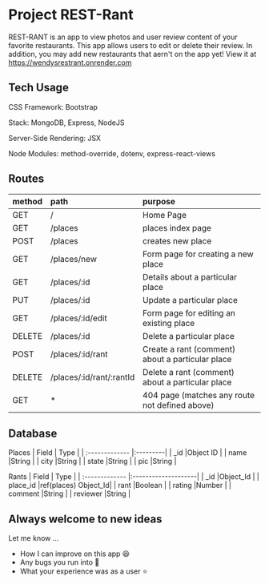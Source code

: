 # Project REST-Rant

REST-RANT is an app to view photos and user review content of your favorite restaurants. This app allows users to edit or delete their review. In addition, you may add new restaurants that aern't on the app yet! View it at https://wendysrestrant.onrender.com

## Tech Usage

CSS Framework: Bootstrap

Stack: MongoDB, Express, NodeJS

Server-Side Rendering: JSX

Node Modules: method-override, dotenv, express-react-views

## Routes

| method | path                     | purpose                                          |
| :----- | :----------------------- | :----------------------------------------------- |
| GET    | /                        | Home Page                                        |
| GET    | /places                  | places index page                                |
| POST   | /places                  | creates new place                                |
| GET    | /places/new              | Form page for creating a new place               |
| GET    | /places/:id              | Details about a particular place                 |
| PUT    | /places/:id              | Update a particular place                        |
| GET    | /places/:id/edit         | Form page for editing an existing place          |
| DELETE | /places/:id              | Delete a particular place                        |
| POST   | /places/:id/rant         | Create a rant (comment) about a particular place |
| DELETE | /places/:id/rant/:rantId | Delete a rant (comment) about a particular place |
| GET    | \*                       | 404 page (matches any route not defined above)   |

## Database

Places
| Field | Type |
| :------------- |:---------|
| \_id |Object ID |
| name |String |
| city |String |
| state |String |
| pic |String |

Rants
| Field | Type |
| :------------- |:--------------------|
| \_id |Object_Id |
| place_id |ref(places) Object_Id|
| rant |Boolean |
| rating |Number |
| comment |String |
| reviewer |String |

## Always welcome to new ideas

Let me know ...

<ul>
    <li>How I can improve on this app 😆</li>
    <li>Any bugs you run into 👾</li>
    <li>What your experience was as a user ⭐️</li>
</ul>

